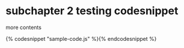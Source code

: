 # subchapter 2 testing codesnippet

more contents

{% codesnippet "sample-code.js" %}{% endcodesnippet %}
